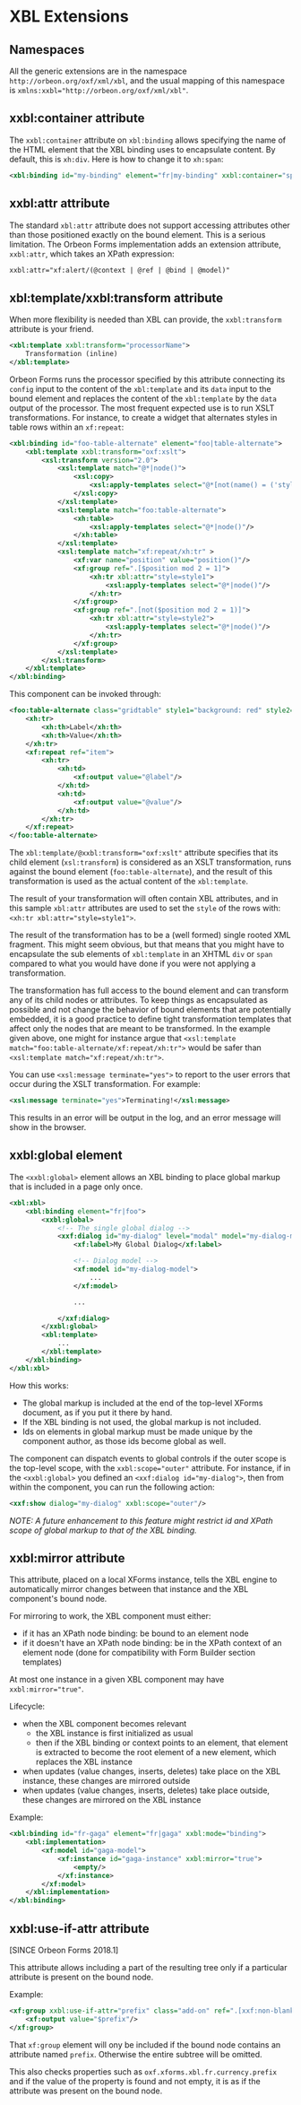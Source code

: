 # XBL Extensions



## Namespaces

All the generic extensions are in the namespace `http://orbeon.org/oxf/xml/xbl`, and the usual mapping of this namespace is `xmlns:xxbl="http://orbeon.org/oxf/xml/xbl"`.

## xxbl:container attribute

The `xxbl:container` attribute on `xbl:binding` allows specifying the name of the HTML element that the XBL binding uses to encapsulate content. By default, this is `xh:div`. Here is how to change it to `xh:span`:

```xml
<xbl:binding id="my-binding" element="fr|my-binding" xxbl:container="span">
```

## xxbl:attr attribute

The standard `xbl:attr` attribute does not support accessing attributes other than those positioned exactly on the bound element. This is a serious limitation. The Orbeon Forms implementation adds an extension attribute, `xxbl:attr`,  which takes an XPath expression:

```xml
xxbl:attr="xf:alert/(@context | @ref | @bind | @model)"
```

## xbl:template/xxbl:transform attribute

When more flexibility is needed than XBL can provide, the `xxbl:transform` attribute is your friend.

```xml
<xbl:template xxbl:transform="processorName">
    Transformation (inline)
</xbl:template>
```

Orbeon Forms runs the processor specified by this attribute connecting its `config` input to the content of the `xbl:template` and its `data` input to the bound element and replaces the content of the `xbl:template` by the `data` output of the processor. The most frequent expected use is to run XSLT transformations. For instance, to create a widget that alternates styles in table rows within an `xf:repeat`:

```xml
<xbl:binding id="foo-table-alternate" element="foo|table-alternate">
    <xbl:template xxbl:transform="oxf:xslt">
        <xsl:transform version="2.0">
            <xsl:template match="@*|node()">
                <xsl:copy>
                    <xsl:apply-templates select="@*[not(name() = ('style1', 'style2'))]|node()"/>
                </xsl:copy>
            </xsl:template>
            <xsl:template match="foo:table-alternate">
                <xh:table>
                    <xsl:apply-templates select="@*|node()"/>
                </xh:table>
            </xsl:template>
            <xsl:template match="xf:repeat/xh:tr" >
                <xf:var name="position" value="position()"/>
                <xf:group ref=".[$position mod 2 = 1]">
                    <xh:tr xbl:attr="style=style1">
                        <xsl:apply-templates select="@*|node()"/>
                    </xh:tr>
                </xf:group>
                <xf:group ref=".[not($position mod 2 = 1)]">
                    <xh:tr xbl:attr="style=style2">
                        <xsl:apply-templates select="@*|node()"/>
                    </xh:tr>
                </xf:group>
            </xsl:template>
        </xsl:transform>
    </xbl:template>
</xbl:binding>
```

This component can be invoked through:

```xml
<foo:table-alternate class="gridtable" style1="background: red" style2="background: white">
    <xh:tr>
        <xh:th>Label</xh:th>
        <xh:th>Value</xh:th>
    </xh:tr>
    <xf:repeat ref="item">
        <xh:tr>
            <xh:td>
                <xf:output value="@label"/>
            </xh:td>
            <xh:td>
                <xf:output value="@value"/>
            </xh:td>
        </xh:tr>
    </xf:repeat>
</foo:table-alternate>
```

The `xbl:template/@xxbl:transform="oxf:xslt"` attribute specifies that its child element (`xsl:transform`) is considered as an XSLT transformation, runs against the bound element (`foo:table-alternate`), and the result of this transformation is used as the actual content of the `xbl:template`.

The result of your transformation will often contain XBL attributes, and in this sample `xbl:attr` attributes are used to set the `style` of the rows with: `<xh:tr xbl:attr="style=style1">`.

The result of the transformation has to be a (well formed) single rooted XML fragment. This might seem obvious, but that means that you might have to encapsulate the sub elements of `xbl:template` in an XHTML `div` or  `span` compared to what you would have done if you were not applying a transformation.

The transformation has full access to the bound element and can transform any of its child nodes or attributes. To keep things as encapsulated as possible and not change the behavior of bound elements that are potentially embedded, it is a good practice to define tight transformation templates that affect only the nodes that are meant to be transformed. In the example given above, one might for instance argue that  `<xsl:template match="foo:table-alternate/xf:repeat/xh:tr">` would be safer than `<xsl:template match="xf:repeat/xh:tr">`.

You can use `<xsl:message terminate="yes">` to report to the user errors that occur during the XSLT transformation. For example:

```xml
<xsl:message terminate="yes">Terminating!</xsl:message>
```

This results in an error will be output in the log, and an error message will show in the browser.

## xxbl:global element

The `<xxbl:global>` element allows an XBL binding to place global markup that is included in a page only once.

```xml
<xbl:xbl>
    <xbl:binding element="fr|foo">
        <xxbl:global>
            <!-- The single global dialog -->
            <xxf:dialog id="my-dialog" level="modal" model="my-dialog-model">
                <xf:label>My Global Dialog</xf:label>

                <!-- Dialog model -->
                <xf:model id="my-dialog-model">
                    ...
                </xf:model>

                ...

            </xxf:dialog>
        </xxbl:global>
        <xbl:template>
            ...
        </xbl:template>
    </xbl:binding>
</xbl:xbl>
```

How this works:

* The global markup is included at the end of the top-level XForms document, as if you put it there by hand.
* If the XBL binding is not used, the global markup is not included.
* Ids on elements in global markup must be made unique by the component author, as those ids become global as well.

The component can dispatch events to global controls if the outer scope is the top-level scope, with the `xxbl:scope="outer"` attribute. For instance, if in the `<xxbl:global>` you defined an `<xxf:dialog id="my-dialog">`, then from within the component, you can run the following action:

```xml
<xxf:show dialog="my-dialog" xxbl:scope="outer"/>
```

_NOTE: A future enhancement to this feature might restrict id and XPath scope of global markup to that of the XBL binding._

## xxbl:mirror attribute

This attribute, placed on a local XForms instance, tells the XBL engine to automatically mirror changes between that instance and the XBL component's bound node.

For mirroring to work, the XBL component must either:

* if it has an XPath node binding: be bound to an element node
* if it doesn't have an XPath node binding: be in the XPath context of an element node (done for compatibility with Form Builder section templates)

At most one instance in a given XBL component may have `xxbl:mirror="true"`.

Lifecycle:

* when the XBL component becomes relevant
    * the XBL instance is first initialized as usual
    * then if the XBL binding or context points to an element, that element is extracted to become the root element of a new element, which replaces the XBL instance
* when updates (value changes, inserts, deletes) take place on the XBL instance, these changes are mirrored outside
* when updates (value changes, inserts, deletes) take place outside, these changes are mirrored on the XBL instance

Example:

```xml
<xbl:binding id="fr-gaga" element="fr|gaga" xxbl:mode="binding">
    <xbl:implementation>
        <xf:model id="gaga-model">
            <xf:instance id="gaga-instance" xxbl:mirror="true">
                <empty/>
            </xf:instance>
        </xf:model>
    </xbl:implementation>
</xbl:binding>
```

## xxbl:use-if-attr attribute

[SINCE Orbeon Forms 2018.1]

This attribute allows including a part of the resulting tree only if a particular attribute is present on the bound node.

Example:

```xml
<xf:group xxbl:use-if-attr="prefix" class="add-on" ref=".[xxf:non-blank($prefix)]">
    <xf:output value="$prefix"/>
</xf:group>

``` 

That `xf:group` element will ony be included if the bound node contains an attribute named `prefix`. Otherwise the entire
subtree will be omitted.

This also checks properties such as `oxf.xforms.xbl.fr.currency.prefix` and if the value of the property is found
and not empty, it is as if the attribute was present on the bound node.
